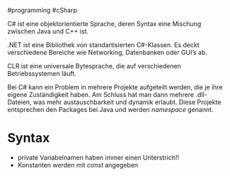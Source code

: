 #programming 
#cSharp 

C# ist eine objektorientierte Sprache, deren Syntax eine Mischung zwischen Java und C++ ist.

.NET ist eine Bibliothek von standartisierten C#-Klassen. Es deckt verschiedene Bereiche wie Networking, Datenbanken oder GUI’s ab.

CLR ist eine universale Bytesprache, die auf verschiedenen Betriebssystemen läuft.

Bei C# kann ein Problem in mehrere Projekte aufgeteilt werden, die je ihre eigene Zuständigkeit haben. Am Schluss hat man dann mehrere .dll-Dateien, was mehr austauschbarkeit und dynamik erlaubt. Diese Projekte entsprechen den Packages bei Java und werden *namespace* genannt.

# Syntax

- private Variabelnamen haben immer einen Unterstrich!!
- Konstanten werden mit *const* angegeben

